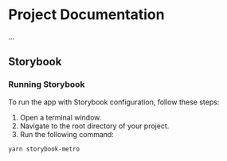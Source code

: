 # Project Documentation

...

## Storybook

### Running Storybook

To run the app with Storybook configuration, follow these steps:

1. Open a terminal window.
2. Navigate to the root directory of your project.
3. Run the following command:

```bash
yarn storybook-metro
```
